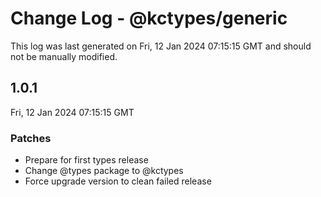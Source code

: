 # Change Log - @kctypes/generic

This log was last generated on Fri, 12 Jan 2024 07:15:15 GMT and should not be manually modified.

## 1.0.1
Fri, 12 Jan 2024 07:15:15 GMT

### Patches

- Prepare for first types release
- Change @types package to @kctypes
- Force upgrade version to clean failed release

